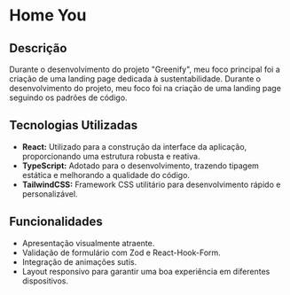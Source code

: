 # Home You

## Descrição

Durante o desenvolvimento do projeto "Greenify", meu foco principal foi a criação de uma landing page dedicada à sustentabilidade. Durante o desenvolvimento do projeto, meu foco foi na criação de uma landing page seguindo os padrões de código.

## Tecnologias Utilizadas

- **React:** Utilizado para a construção da interface da aplicação, proporcionando uma estrutura robusta e reativa.
- **TypeScript:** Adotado para o desenvolvimento, trazendo tipagem estática e melhorando a qualidade do código.
- **TailwindCSS:** Framework CSS utilitário para desenvolvimento rápido e personalizável.

## Funcionalidades

- Apresentação visualmente atraente.
- Validação de formulário com Zod e React-Hook-Form.
- Integração de animações sutis.
- Layout responsivo para garantir uma boa experiência em diferentes dispositivos.
